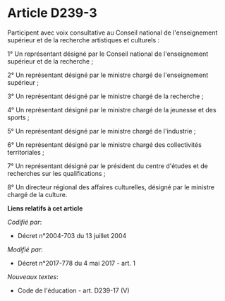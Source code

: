 # Article D239-3

Participent avec voix consultative au Conseil national de l'enseignement supérieur et de la recherche artistiques et
culturels :

1° Un représentant désigné par le Conseil national de l'enseignement supérieur et de la recherche ;

2° Un représentant désigné par le ministre chargé de l'enseignement supérieur ;

3° Un représentant désigné par le ministre chargé de la recherche ;

4° Un représentant désigné par le ministre chargé de la jeunesse et des sports ;

5° Un représentant désigné par le ministre chargé de l'industrie ;

6° Un représentant désigné par le ministre chargé des collectivités territoriales ;

7° Un représentant désigné par le président du centre d'études et de recherches sur les qualifications ;

8° Un directeur régional des affaires culturelles, désigné par le ministre chargé de la culture.

**Liens relatifs à cet article**

_Codifié par_:

  - Décret n°2004-703 du 13 juillet 2004

_Modifié par_:

  - Décret n°2017-778 du 4 mai 2017 - art. 1

_Nouveaux textes_:

  - Code de l'éducation - art. D239-17 (V)
